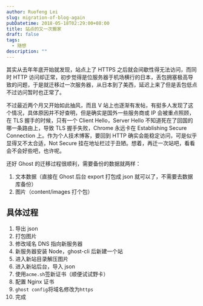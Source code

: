 ```yaml
---
author: Ruofeng Lei
slug: migration-of-blog-again
pubDatetime: 2018-05-18T02:29:00+08:00
title: 站点的又一次搬家
draft: false
tags:
  - 随想
description: ""
---
```


其实从去年年底开始就发现，站点上了 HTTPS 之后就会间歇性得无法访问，而同时 HTTP 访问却正常，初步觉得是位服务器于机场横行的日本，丢包拥塞极高导致的问题，于是就迁移过一次服务器，从日本到了美西，延迟上来了但是丢包低点不过访问暂时也正常了。

不过最近两个月又开始如此抽风，而且 V 站上也逐渐有发帖，有挺多人发现了这个情况，具体原因并不好查明，但是确实是国外一些服务商或 IP 会被重点照顾，在 TLS 握手的时候，只有一个 Client Hello，Server Hello 不知道死在了回国的哪一条路由上，导致 TLS 握手失败，Chrome 永远卡在 Establishing Secure Connection 上。作为个人技术博客，要回到 HTTP 确实会能稳定访问，可是似乎显得又不太合适，Not Secure 挂在地址栏过于丑陋。想着，再迁一次站吧，看看会不会好些吧，也许呢。

还好 Ghost 的迁移过程很顺利，需要备份的数据就两样：

1. 文本数据（直接在 Ghost 后台 export 打包成 json 就可以了，不需要去数据库备份）
2. 图片（content/images 打个包）

## 具体过程

1. 导出 json
2. 打包图片
3. 修改域名 DNS 指向新服务器
4. 新服务器安装 Node，ghost-cli 后新建一个站
5. 进入新站目录解压图片
6. 进入新站后台，导入 json
7. 使用`acme.sh`签新证书（顺便试试野卡）
8. 配置 Nginx 证书
9. `ghost config`将域名修改为`https`
10. 完成
